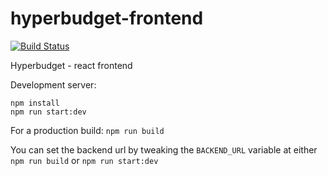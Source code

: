 # hyperbudget-frontend

[![Build Status](https://travis-ci.com/hyperbudget/hyperbudget-frontend.svg?branch=master)](https://travis-ci.com/hyperbudget/hyperbudget-frontend)

Hyperbudget - react frontend

Development server:

```
npm install
npm run start:dev
```

For a production build: `npm run build`

You can set the backend url by tweaking the `BACKEND_URL` variable at either `npm run build` or `npm run start:dev`
